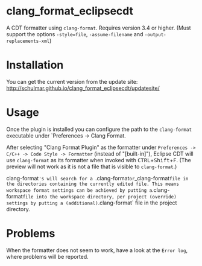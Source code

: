 clang_format_eclipsecdt
=======================

A CDT formatter using `clang-format`.
Requires version 3.4 or higher. (Must support the options `-style=file`, `-assume-filename` and `-output-replacements-xml`)

Installation
============

You can get the current version from the update site: 
http://schulmar.github.io/clang_format_eclipsecdt/updatesite/

Usage
=====

Once the plugin is installed you can configure the path to the `clang-format` executable under `Preferences -> Clang Format.

After selecting "Clang Format Plugin" as the formatter under `Preferences -> C/C++ -> Code Style -> Formatter` (instead of "[built-in]"),
Eclipse CDT will use `clang-format` as its formatter when invoked with <kbd>CTRL</kbd>+<kbd>Shift</kbd>+<kbd>F</kbd>.
(The preview will not work as it is not a file that is visible to `clang-format`.)

clang-format`'s will search for a `.clang-format` or `_clang-format` file in the directories containing the currently edited file.
This means workspace format settings can be achieved by putting a `.clang-format` file into the workspace directory,
per project (override) settings by putting a (additional) `.clang-format` file in the project directory.

Problems
========

When the formatter does not seem to work, have a look at the `Error log`, where problems will be reported.
